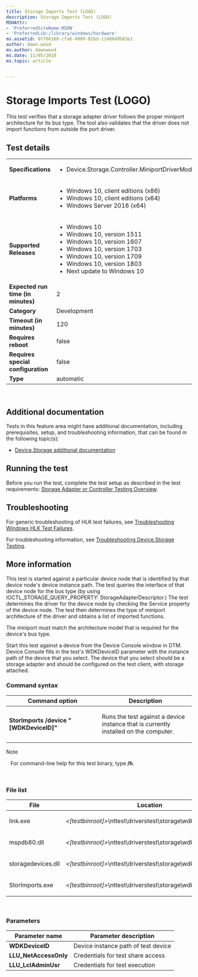 ```yaml
---
title: Storage Imports Test (LOGO)
description: Storage Imports Test (LOGO)
MSHAttr:
- 'PreferredSiteName:MSDN'
- 'PreferredLib:/library/windows/hardware'
ms.assetid: 07766168-cfa6-4989-81bd-1140849b83e1
author: dawn.wood
ms.author: dawnwood
ms.date: 11/05/2018
ms.topic: article


---
```


# <span id="p_hlk_test.c75585b2-a3e6-4db0-8847-f6023171d4b9"></span>Storage Imports Test (LOGO)


This test verifies that a storage adapter driver follows the proper miniport architecture for its bus type. The tool also validates that the driver does not import functions from outside the port driver.

## Test details
|||
|---|---|
| **Specifications**  | <ul><li>Device.Storage.Controller.MiniportDriverModel</li></ul> |  
| **Platforms**   | <ul><li>Windows 10, client editions (x86)</li><li>Windows 10, client editions (x64)</li><li>Windows Server 2016 (x64)</li></ul> |
| **Supported Releases** | <ul><li>Windows 10</li><li>Windows 10, version 1511</li><li>Windows 10, version 1607</li><li>Windows 10, version 1703</li><li>Windows 10, version 1709</li><li>Windows 10, version 1803</li><li>Next update to Windows 10</li></ul> |
|**Expected run time (in minutes)**| 2 |
|**Category**| Development |
|**Timeout (in minutes)**| 120 |
|**Requires reboot**| false |
|**Requires special configuration**| false |
|**Type**| automatic |

 

## <span id="Additional_documentation"></span><span id="additional_documentation"></span><span id="ADDITIONAL_DOCUMENTATION"></span>Additional documentation


Tests in this feature area might have additional documentation, including prerequisites, setup, and troubleshooting information, that can be found in the following topic(s):

-   [Device.Storage additional documentation](device-storage-additional-documentation.md)

## <span id="Running_the_test"></span><span id="running_the_test"></span><span id="RUNNING_THE_TEST"></span>Running the test


Before you run the test, complete the test setup as described in the test requirements: [Storage Adapter or Controller Testing Overview](storage-adapter-or-controller-testing-overview.md).

## <span id="Troubleshooting"></span><span id="troubleshooting"></span><span id="TROUBLESHOOTING"></span>Troubleshooting


For generic troubleshooting of HLK test failures, see [Troubleshooting Windows HLK Test Failures](..\user\troubleshooting-windows-hlk-test-failures.md).

For troubleshooting information, see [Troubleshooting Device.Storage Testing](troubleshooting-devicestorage-testing.md).

## <span id="More_information"></span><span id="more_information"></span><span id="MORE_INFORMATION"></span>More information


This test is started against a particular device node that is identified by that device node's device instance path. The test queries the interface of that device node for the bus type (by using IOCTL\_STORAGE\_QUERY\_PROPERTY: StorageAdapterDescriptor.) The test determines the driver for the device node by checking the Service property of the device node. The test then determines the type of miniport architecture of the driver and obtains a list of imported functions.

The miniport must match the architecture model that is required for the device's bus type.

Start this test against a device from the Device Console window in DTM. Device Console fills in the test's WDKDeviceID parameter with the instance path of the device that you select. The device that you select should be a storage adapter and should be configured on the test client, with storage attached.

### <span id="Command_syntax"></span><span id="command_syntax"></span><span id="COMMAND_SYNTAX"></span>Command syntax

<table>
<colgroup>
<col width="50%" />
<col width="50%" />
</colgroup>
<thead>
<tr class="header">
<th>Command option</th>
<th>Description</th>
</tr>
</thead>
<tbody>
<tr class="odd">
<td><p><strong>StorImports /device &quot;[WDKDeviceID]&quot;</strong></p></td>
<td><p>Runs the test against a device instance that is currently installed on the computer.</p></td>
</tr>
</tbody>
</table>

>[!NOTE]
>  
For command-line help for this test binary, type **/h**.

 

### <span id="File_list"></span><span id="file_list"></span><span id="FILE_LIST"></span>File list

<table>
<colgroup>
<col width="50%" />
<col width="50%" />
</colgroup>
<thead>
<tr class="header">
<th>File</th>
<th>Location</th>
</tr>
</thead>
<tbody>
<tr class="odd">
<td><p>link.exe</p></td>
<td><p><em>&lt;[testbinroot]&gt;</em>\nttest\driverstest\storage\wdk\legacybinary\</p></td>
</tr>
<tr class="even">
<td><p>mspdb80.dll</p></td>
<td><p><em>&lt;[testbinroot]&gt;</em>\nttest\driverstest\storage\wdk\legacybinary\</p></td>
</tr>
<tr class="odd">
<td><p>storagedevices.dll</p></td>
<td><p><em>&lt;[testbinroot]&gt;</em>\nttest\driverstest\storage\wdk\</p></td>
</tr>
<tr class="even">
<td><p>StorImports.exe</p></td>
<td><p><em>&lt;[testbinroot]&gt;</em>\nttest\driverstest\storage\wdk\</p></td>
</tr>
</tbody>
</table>

 

### <span id="Parameters"></span><span id="parameters"></span><span id="PARAMETERS"></span>Parameters

| Parameter name         | Parameter description               |
|------------------------|-------------------------------------|
| **WDKDeviceID**        | Device instance path of test device |
| **LLU\_NetAccessOnly** | Credentials for test share access   |
| **LLU\_LclAdminUsr**   | Credentials for test execution      |

 

 

 






